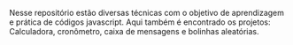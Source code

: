 Nesse repositório estão diversas técnicas com o objetivo de aprendizagem e prática de códigos javascript.
Aqui também é encontrado os projetos: Calculadora, cronômetro, caixa de mensagens e bolinhas aleatórias.
